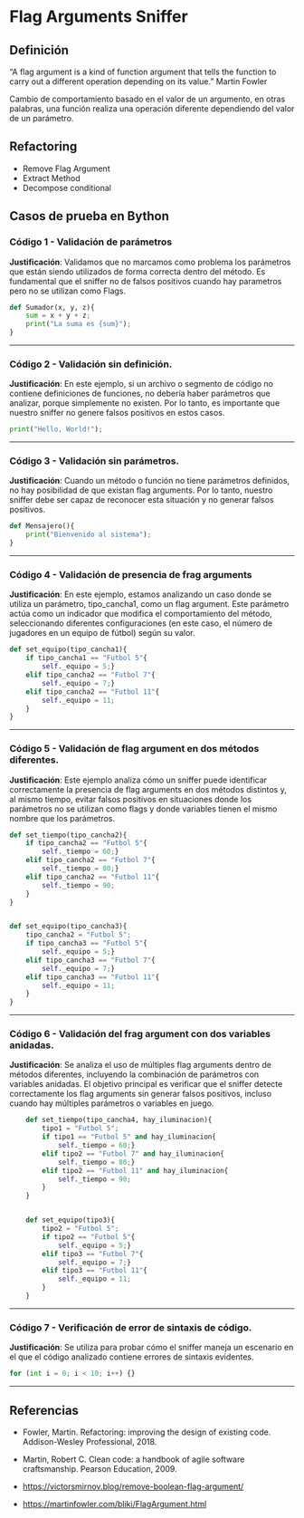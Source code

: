 # Flag Arguments Sniffer

## Definición

“A flag argument is a kind of function argument that tells the function to carry out a different operation depending on its value.” Martin Fowler

Cambio de comportamiento basado en el valor de un argumento, en otras palabras, una función realiza una operación diferente dependiendo del valor de un parámetro.

## Refactoring
- Remove Flag Argument
- Extract Method
- Decompose conditional


## Casos de prueba en Bython

### Código 1 - Validación de parámetros

**Justificación**: Validamos que no marcamos como problema los parámetros que están siendo utilizados de forma correcta dentro del método. Es fundamental que el sniffer no de falsos positivos cuando hay parametros pero no se utilizan como Flags.

```python
def Sumador(x, y, z){
	sum = x + y + z;
	print("La suma es {sum}");
}
```

---
### Código 2 - Validación sin definición.

**Justificación**: En este ejemplo, si un archivo o segmento de código no contiene definiciones de funciones, no debería haber parámetros que analizar, porque simplemente no existen. Por lo tanto, es importante que nuestro sniffer no genere falsos positivos en estos casos.

```python
print("Hello, World!");
```

---

### Código 3 - Validación sin parámetros.

**Justificación**: Cuando un método o función no tiene parámetros definidos, no hay posibilidad de que existan flag arguments. Por lo tanto, nuestro sniffer debe ser capaz de reconocer esta situación y no generar falsos positivos.

```python
def Mensajero(){
	print("Bienvenido al sistema");
}
```

---
### Código 4 - Validación de presencia de frag arguments

**Justificación**: En este ejemplo, estamos analizando un caso donde se utiliza un parámetro, tipo_cancha1, como un flag argument. Este parámetro actúa como un indicador que modifica el comportamiento del método, seleccionando diferentes configuraciones (en este caso, el número de jugadores en un equipo de fútbol) según su valor.

```python
def set_equipo(tipo_cancha1){
	if tipo_cancha1 == "Futbol 5"{
		self._equipo = 5;}
	elif tipo_cancha2 == "Futbol 7"{
		self._equipo = 7;}
	elif tipo_cancha2 == "Futbol 11"{
		self._equipo = 11;
	}
}
```

---
### Código 5 - Validación de flag argument en dos métodos diferentes.

**Justificación**: Este ejemplo analiza cómo un sniffer puede identificar correctamente la presencia de flag arguments en dos métodos distintos y, al mismo tiempo, evitar falsos positivos en situaciones donde los parámetros no se utilizan como flags y donde variables tienen el mismo nombre que los parámetros.

```python
def set_tiempo(tipo_cancha2){
	if tipo_cancha2 == "Futbol 5"{
		self._tiempo = 60;}
	elif tipo_cancha2 == "Futbol 7"{
		self._tiempo = 80;}
	elif tipo_cancha2 == "Futbol 11"{
		self._tiempo = 90;
	}
}


def set_equipo(tipo_cancha3){
	tipo_cancha2 = "Futbol 5";
	if tipo_cancha3 == "Futbol 5"{
		self._equipo = 5;}
	elif tipo_cancha3 == "Futbol 7"{
		self._equipo = 7;}
	elif tipo_cancha3 == "Futbol 11"{
		self._equipo = 11;
	}
}
```

---
### Código 6 - Validación del frag argument con dos variables anidadas.

**Justificación**: Se analiza el uso de múltiples flag arguments dentro de métodos diferentes, incluyendo la combinación de parámetros con variables anidadas. El objetivo principal es verificar que el sniffer detecte correctamente los flag arguments sin generar falsos positivos, incluso cuando hay múltiples parámetros o variables en juego.

```python
  	def set_tiempo(tipo_cancha4, hay_iluminacion){
		tipo1 = "Futbol 5";
		if tipo1 == "Futbol 5" and hay_iluminacion{
			self._tiempo = 60;}
		elif tipo2 == "Futbol 7" and hay_iluminacion{
			self._tiempo = 80;}
		elif tipo2 == "Futbol 11" and hay_iluminacion{
			self._tiempo = 90;
		}
	}


	def set_equipo(tipo3){
		tipo2 = "Futbol 5";
		if tipo2 == "Futbol 5"{
			self._equipo = 5;}
		elif tipo3 == "Futbol 7"{
			self._equipo = 7;}
		elif tipo3 == "Futbol 11"{
			self._equipo = 11;
		}
	}

```

---
### Código 7 - Verificación de error de sintaxis de código.

**Justificación**: Se utiliza para probar cómo el sniffer maneja un escenario en el que el código analizado contiene errores de sintaxis evidentes. 

```python
for (int i = 0; i < 10; i++) {}
```

---

## Referencias
- Fowler, Martin. Refactoring: improving the design of existing code. Addison-Wesley Professional, 2018.

- Martin, Robert C. Clean code: a handbook of agile software craftsmanship. Pearson Education, 2009.

- https://victorsmirnov.blog/remove-boolean-flag-argument/
- https://martinfowler.com/bliki/FlagArgument.html 	